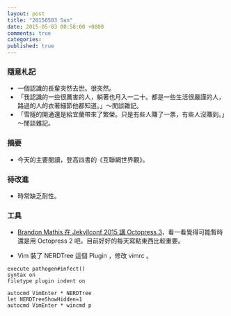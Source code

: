 ```yaml
---
layout: post
title: "20150503 Sun"
date: 2015-05-03 00:58:00 +0800
comments: true
categories: 
published: true
---
```


### 隨意札記

- 一個認識的長輩突然去世。很突然。
- 「我認識的一些很厲害的人，躺著也月入一二十。都是一些生活很嚴謹的人，路過的人的衣著細節他都知道。」～閒談雜記。
- 「雪隧的開通還是給宜蘭帶來了繁榮。只是有些人賺了一票，有些人沒賺到。」～閒談雜記。


### 摘要

- 今天的主要閱讀，登高四書的《互聯網世界觀》。


### 待改進

- 時常缺乏耐性。


### 工具

- [Brandon Mathis 在 Jekyllconf 2015 講 Octopress 3](https://www.youtube.com/watch?v=X5sJIL-nOhg#t=11735)，看一看覺得可能暫時還是用 Octopress 2 吧。目前好好的每天寫點東西比較重要。

- Vim 裝了 NERDTree 這個 Plugin ，修改 vimrc 。

```
execute pathogen#infect()
syntax on
filetype plugin indent on

autocmd VimEnter * NERDTree
let NERDTreeShowHidden=1
autocmd VimEnter * wincmd p
```

